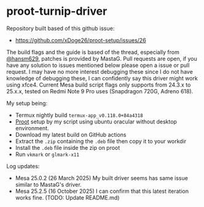 # proot-turnip-driver

Repository built based of this github issue:
- https://github.com/xDoge26/proot-setup/issues/26

The build flags and the guide is based of the thread, especially from [@hansm629](https://github.com/hansm629), patches is provided by MastaG.
Pull requests are open, if you have any solution to issues mentioned below please open a issue or pull request.
I may have no more interest debugging these since I do not have knowledge of debugging these, I can confidently say this driver might work using xfce4.
Current Mesa build script flags only supports from 24.3.x to 25.x.x, tested on Redmi Note 9 Pro uses (Snapdragon 720G, Adreno 618).

My setup being:
- Termux nightly build `termux-app_v0.118.0+84a4318`
- [Proot](https://github.com/playbyan1453/ubuntu-termux) setup by my script using ubuntu oracular without desktop environment.
- Download my latest build on GitHub actions
- Extract the `.zip` containing the `.deb` file then copy it to your workdir
- Install the `.deb` file inside the zip on proot
- Run `vkmark` or `glmark-x11`

Log updates:
- Mesa 25.0.2 (26 March 2025)
  My built driver seems has same issue similar to MastaG's driver.
- Mesa 25.2.5 (16 October 2025)
  I can confirm that this latest iteration works fine. (TODO: Update README.md)
